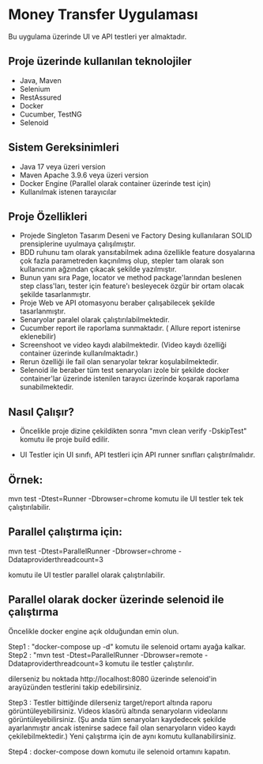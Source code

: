 
# Money Transfer Uygulaması

Bu uygulama üzerinde UI ve API testleri yer almaktadır.

Proje üzerinde kullanılan teknolojiler
---
- Java, Maven
- Selenium
- RestAssured
- Docker
- Cucumber, TestNG
- Selenoid


Sistem Gereksinimleri
---
- Java 17 veya üzeri version
- Maven Apache 3.9.6 veya üzeri version
- Docker Engine (Parallel olarak container üzerinde test için)
- Kullanılmak istenen tarayıcılar


Proje Özellikleri
--
* Projede Singleton Tasarım Deseni ve Factory Desing kullanılaran SOLID prensiplerine uyulmaya çalışılmıştır. 
* BDD ruhunu tam olarak yansıtabilmek adına özellikle feature dosyalarına çok fazla parametreden kaçınılmış olup, stepler tam olarak son kullanıcının ağzından çıkacak şekilde yazılmıştır.
* Bunun yanı sıra Page, locator ve method package'larından beslenen step class'ları, tester için feature'ı besleyecek özgür bir ortam olacak şekilde tasarlanmıştır.
* Proje Web ve API otomasyonu beraber çalışabilecek şekilde tasarlanmıştır.
* Senaryolar paralel olarak çalıştırılabilmektedir.
* Cucumber report ile raporlama sunmaktadır. ( Allure report istenirse eklenebilir)
* Screenshoot ve video kaydı alabilmektedir. (Video kaydı özelliği container üzerinde kullanılmaktadır.)
* Rerun özelliği ile fail olan senaryolar tekrar koşulabilmektedir.
* Selenoid ile beraber tüm test senaryoları izole bir şekilde docker container'lar üzerinde istenilen tarayıcı üzerinde koşarak raporlama sunabilmektedir.

Nasıl Çalışır?
--

- Öncelikle proje dizine çekildikten sonra
 "mvn clean verify -DskipTest"  komutu ile proje build edilir.

- UI Testler için UI sınıfı, API testleri için API runner sınıfları çalıştırılmalıdır.

Örnek:
-
mvn test -Dtest=Runner -Dbrowser=chrome komutu ile UI testler tek tek çalıştırılabilir.

Parallel çalıştırma için:
-
mvn test -Dtest=ParallelRunner -Dbrowser=chrome -Ddataproviderthreadcount=3

komutu ile UI testler parallel olarak çalıştırılabilir.

Parallel olarak docker üzerinde selenoid ile çalıştırma
--
Öncelikle docker engine açık olduğundan emin olun.

Step1 : "docker-compose up -d" komutu ile selenoid ortamı ayağa kalkar.
Step2 : "mvn test -Dtest=ParallelRunner -Dbrowser=remote -Ddataproviderthreadcount=3
komutu ile testler çalıştırılır.

dilerseniz bu noktada http://localhost:8080 üzerinde selenoid'in arayüzünden testlerini takip edebilirsiniz.

Step3 : Testler bittiğinde dilerseniz target/report altında raporu görüntüleyebilirsiniz. Videos klasörü altında senaryoların videolarını görüntüleyebilirsiniz. (Şu anda tüm senaryoları kaydedecek şekilde ayarlanmıştır ancak istenirse sadece fail olan senaryoların video kaydı çekilebilmektedir.) Yeni çalıştırma için de aynı komutu kullanabilirsiniz.

Step4 : docker-compose down komutu ile selenoid ortamını kapatın.








